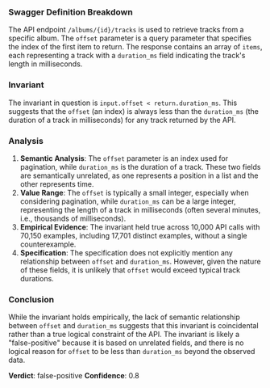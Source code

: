 ### Swagger Definition Breakdown
The API endpoint `/albums/{id}/tracks` is used to retrieve tracks from a specific album. The `offset` parameter is a query parameter that specifies the index of the first item to return. The response contains an array of `items`, each representing a track with a `duration_ms` field indicating the track's length in milliseconds.

### Invariant
The invariant in question is `input.offset < return.duration_ms`. This suggests that the `offset` (an index) is always less than the `duration_ms` (the duration of a track in milliseconds) for any track returned by the API.

### Analysis
1. **Semantic Analysis**: The `offset` parameter is an index used for pagination, while `duration_ms` is the duration of a track. These two fields are semantically unrelated, as one represents a position in a list and the other represents time.
2. **Value Range**: The `offset` is typically a small integer, especially when considering pagination, while `duration_ms` can be a large integer, representing the length of a track in milliseconds (often several minutes, i.e., thousands of milliseconds).
3. **Empirical Evidence**: The invariant held true across 10,000 API calls with 70,150 examples, including 17,701 distinct examples, without a single counterexample.
4. **Specification**: The specification does not explicitly mention any relationship between `offset` and `duration_ms`. However, given the nature of these fields, it is unlikely that `offset` would exceed typical track durations.

### Conclusion
While the invariant holds empirically, the lack of semantic relationship between `offset` and `duration_ms` suggests that this invariant is coincidental rather than a true logical constraint of the API. The invariant is likely a "false-positive" because it is based on unrelated fields, and there is no logical reason for `offset` to be less than `duration_ms` beyond the observed data.

**Verdict**: false-positive
**Confidence**: 0.8
